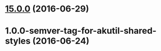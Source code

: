 <a name="15.0.0"></a>
# [15.0.0](https://aui-team-bot/https://bitbucket.org/atlassian/atlaskit-spike/compare/1.0.0-semver-tag-for-akutil-shared-styles...v15.0.0) (2016-06-29)



<a name="1.0.0-semver-tag-for-akutil-shared-styles"></a>
# 1.0.0-semver-tag-for-akutil-shared-styles (2016-06-24)



